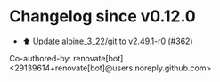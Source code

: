 # Changelog since v0.12.0
- ⬆️ Update alpine_3_22/git to v2.49.1-r0 (#362)

Co-authored-by: renovate[bot] <29139614+renovate[bot]@users.noreply.github.com> 
